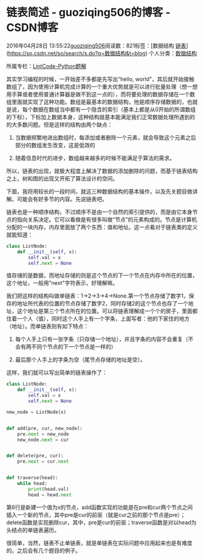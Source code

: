 # 链表简述 - guoziqing506的博客 - CSDN博客





2016年04月28日 13:55:22[guoziqing506](https://me.csdn.net/guoziqing506)阅读数：821标签：[数据结构																[链表](https://so.csdn.net/so/search/s.do?q=链表&t=blog)](https://so.csdn.net/so/search/s.do?q=数据结构&t=blog)
个人分类：[数据结构](https://blog.csdn.net/guoziqing506/article/category/6145805)

所属专栏：[LintCode-Python题解](https://blog.csdn.net/column/details/guoziqing-blog.html)








其实学习编程的时候，一开始差不多都是先写出“hello, world”，其后就开始接触数组了，因为使用计算机完成计算的一个重大优势就是可以进行批量处理（想一想用手算或者使用普通计算器是做不到这一点的），而将要处理的数据存储在一个数组里面就实现了这种功能。数组是最基本的数据结构，他是顺序存储数据的，也就是说，每个数据在数组当中都有一个隐含的索引（基本上都是从0开始的所谓数组的下标），下标加上数据本身，这种结构就基本能满足我们正常数据处理所遇到的的大多数问题。但是这样的结构由两个缺点：

1. 当数据频繁地进出数组时，每添加或者删除一个元素，就会导致这个元素之后部分的数组发生改变，这是低效的

2. 随着信息时代的进步，数组越来越多的时候不能满足于算法的需求。

所以，链表的出现，就极大程度上解决了数据的添加删除的问题，而基于链表结构之上，树和图的出现又开拓了算法设计的空间。

下面，我将用较长的一段时间，就这三种数据结构的基本操作，以及先关题目做讲解。可能会有好多节的内容。先说链表吧。

链表也是一种顺序结构，不过顺序不是由一个自然的索引提供的，而是由它本身节点的指向关系决定。它可以看做是有很多叫做“节点”的元素构成的。节点是计算机分配的一块内存，内存里面放了两个东西：值和地址。这一点看对于链表类的定义就能知道：



```python
class ListNode:
    def __init__(self, x):
        self.val = x
        self.next = None
```
值存储的是数据，而地址存储的则是这个节点的下一个节点在内存中所在的位置，这个地址，一般用"next"字符表示，好理解嘛。



我们把这样的结构叫做单链表：1->2->3->4->None.第一个节点存储了数字1，保存的地址所代表的位置的节点存储了数字2，同时存储2的这个节点也存了一个地址，这个地址是第三个节点所在的位置。可以将链表理解成一个个的房子，里面都住着一个人（值），同时这个人手上有一个字条，上面写者：他的下家住的地方（地址）。而单链表则有如下特点：

1. 每个人手上只有一张字条（只存储一个地址），并且字条的内容不会重复（不会有两不同个节点的下一个节点是一样的）

2. 最后那个人手上的字条为空（尾节点存储的地址是空）。

这样，我们就可以写出简单的链表操作了：



```python
class ListNode:
    def __init__(self, x):
        self.val = x
        self.next = None

new_node = ListNode(x)


def add(pre, cur, new_node):
	pre.next = new_node
	new_node.next = cur


def delete(pre, cur):
	pre.next = cur.next


def traverse(head):
	while head:
		print(head.val)
		head = head.next
```
第6行是新建一个值为x的节点，add函数实现的功能是在pre和cur两个节点之间插入一个新的节点，其中pre是cur的前驱（就是cur之前的那个节点是pre）；delete函数是实现删除cur，其中，pre是cur的前驱；traverse函数是对以head为头结点的单链表遍历。



很简单，当然，链表不止单链表，就是单链表在实际问题中应用起来也是有难度的。之后会有几个题目的例子。









